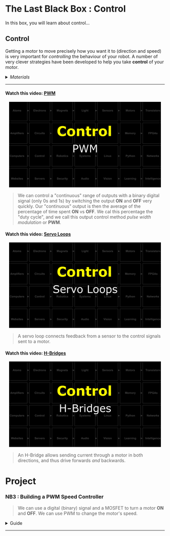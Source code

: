 # The Last Black Box : Control
In this box, you will learn about control...

## Control
Getting a motor to move precisely how you want it to (direction and speed) is very important for *controlling* the behaviour of your robot. A number of very clever strategies have been developed to help you take **control** of your motor.

<details><summary><i>Materials</i></summary><p>

Name|Description| # |Package|Data|Link|
:-------|:----------|:-----:|:-:|:--:|:--:|
H-bridge|H-bridge motor driver (SN754410NE)|2|Active Electronics|[-D-](/boxes/control/_resources/datasheets/sn754410.pdf)|[-L-](https://www.mouser.co.uk/ProductDetail/Texas-Instruments/SN754410NE)

</p></details><hr>

#### Watch this video: [PWM](https://vimeo.com/1033905955)
<p align="center">
<a href="https://vimeo.com/1033905955" title="Control+Click to watch in new tab"><img src="../../../../boxes/control/_resources/lessons/thumbnails/PWM.gif" alt="PWM" width="480"/></a>
</p>

> We can control a "continuous" range of outputs with a binary digital signal (only 0s and 1s) by switching the output **ON** and **OFF** very quickly. Our "continuous" output is then the average of the percentage of time spent **ON** vs **OFF**. We cal this percentage the "duty cycle", and we call this output control method *pulse width modulation* or **PWM**.


#### Watch this video: [Servo Loops](https://vimeo.com/1033963709)
<p align="center">
<a href="https://vimeo.com/1033963709" title="Control+Click to watch in new tab"><img src="../../../../boxes/control/_resources/lessons/thumbnails/Servo-Loops.gif" alt="Servo Loops" width="480"/></a>
</p>

> A servo loop connects feedback from a sensor to the control signals sent to a motor.


#### Watch this video: [H-Bridges](https://vimeo.com/1034209519)
<p align="center">
<a href="https://vimeo.com/1034209519" title="Control+Click to watch in new tab"><img src="../../../../boxes/control/_resources/lessons/thumbnails/H-Bridges.gif" alt="H-Bridges" width="480"/></a>
</p>

> An H-Bridge allows sending current through a motor in both directions, and thus drive forwards *and* backwards.


# Project
### NB3 : Building a PWM Speed Controller
> We can use a digital (binary) signal and a MOSFET to turn a motor **ON** and **OFF**. We can use PWM to change the motor's speed.

<details><summary><weak>Guide</weak></summary>
:-:-: A video guide to completing this project can be viewed <a href="https://vimeo.com/1033891821" target="_blank" rel="noopener noreferrer">here</a>.
</details><hr>


